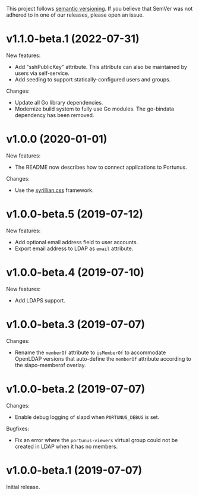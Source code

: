 This project follows [semantic versioning](https://semver.org/spec/v2.0.0.html). If you believe that
SemVer was not adhered to in one of our releases, please open an issue.

# v1.1.0-beta.1 (2022-07-31)

New features:

- Add "sshPublicKey" attribute. This attribute can also be maintained by users via self-service.
- Add seeding to support statically-configured users and groups.

Changes:

- Update all Go library dependencies.
- Modernize build system to fully use Go modules. The go-bindata dependency has been removed.

# v1.0.0 (2020-01-01)

New features:

- The README now describes how to connect applications to Portunus.

Changes:

- Use the [xyrillian.css](https://github.com/majewsky/xyrillian.css) framework.

# v1.0.0-beta.5 (2019-07-12)

New features:

- Add optional email address field to user accounts.
- Export email address to LDAP as `email` attribute.

# v1.0.0-beta.4 (2019-07-10)

New features:

- Add LDAPS support.

# v1.0.0-beta.3 (2019-07-07)

Changes:

- Rename the `memberOf` attribute to `isMemberOf` to accommodate OpenLDAP
  versions that auto-define the `memberOf` attribute according to the
  slapo-memberof overlay.

# v1.0.0-beta.2 (2019-07-07)

Changes:

- Enable debug logging of slapd when `PORTUNUS_DEBUG` is set.

Bugfixes:

- Fix an error where the `portunus-viewers` virtual group could not be created
  in LDAP when it has no members.

# v1.0.0-beta.1 (2019-07-07)

Initial release.

